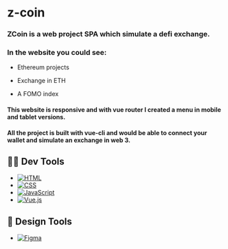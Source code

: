 # z-coin

### ZCoin is a web project SPA which simulate a defi exchange.    

### In the website you could see:

- Ethereum projects

- Exchange in ETH

- A FOMO index

#### This website is responsive and with vue router I created a menu in mobile and tablet versions. 

#### All the project is built with vue-cli and would be able to connect your wallet and simulate an exchange in web 3.

## 👨‍💻 Dev Tools

- [![HTML](https://img.shields.io/badge/html-E34C26?style=for-the-badge&logo=html5&logoColor=F06529&labelColor=000000)]()
- [![CSS](https://img.shields.io/badge/css-66D3FA?style=for-the-badge&logo=css3&logoColor=3C99DC&labelColor=D5F3FE)]()
- [![JavaScript](https://img.shields.io/badge/JavaScript-F0DB4F?style=for-the-badge&logo=javascript&logoColor=F7DF1E&labelColor=323330)]() 
- [![Vue.js](https://img.shields.io/badge/vue.js-101010?style=for-the-badge&logo=vue.js&logoColor=35495E&labelColor=42B883)]() 

## 🎨 Design Tools

- [![Figma](https://img.shields.io/badge/figma-CB3234?style=for-the-badge&logo=figma&logoColor=CB3234&labelColor=101010)]() 
